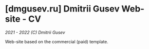# [dmgusev.ru] Dmitrii Gusev Web-site - CV

*2021 - 2022 (C) Dmitrii Gusev*

Web-site based on the commercial (paid) template.
